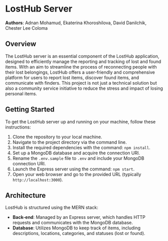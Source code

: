 # LostHub Server

**Authors**:  Adnan Mohamud, Ekaterina Khoroshilova, David Danilchik, Chester Lee Coloma

## Overview

The LostHub server is an essential component of the LostHub application, designed to efficiently manage the reporting and tracking of lost and found items. With an aim to streamline the process of reconnecting people with their lost belongings, LostHub offers a user-friendly and comprehensive platform for users to report lost items, discover found items, and communicate with finders. This project is not just a technical solution but also a community service initiative to reduce the stress and impact of losing personal items.

## Getting Started

To get the LostHub server up and running on your machine, follow these instructions:

1. Clone the repository to your local machine.
2. Navigate to the project directory via the command line.
3. Install the required dependencies with the command: `npm install`.
4. Set up a MongoDB database and acquire the connection URI.
5. Rename the `.env.sample` file to `.env` and include your MongoDB connection URI.
6. Launch the Express server using the command: `npm start`.
7. Open your web browser and go to the provided URL (typically `http://localhost:3000`).

## Architecture

LostHub is structured using the MERN stack:

- **Back-end**: Managed by an Express server, which handles HTTP requests and communicates with the MongoDB database.
- **Database**: Utilizes MongoDB to keep track of items, including descriptions, locations, categories, and statuses (lost or found).
